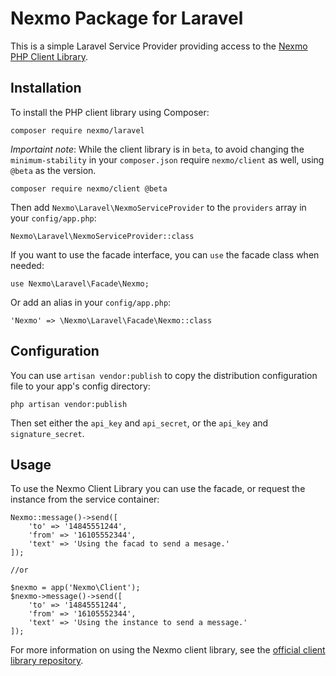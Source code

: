 Nexmo Package for Laravel
=========================
This is a simple Laravel Service Provider providing access to the  [Nexmo PHP Client Library][client-library].

Installation
------------

To install the PHP client library using Composer:

    composer require nexmo/laravel

*Importaint note*: While the client library is in `beta`, to avoid changing the `minimum-stability` in your 
`composer.json` require `nexmo/client` as well, using `@beta` as the version.
    
    composer require nexmo/client @beta
    
Then add `Nexmo\Laravel\NexmoServiceProvider` to the `providers` array in your `config/app.php`:

    Nexmo\Laravel\NexmoServiceProvider::class
    
If you want to use the facade interface, you can `use` the facade class when needed:
 
    use Nexmo\Laravel\Facade\Nexmo;
    
Or add an alias in your `config/app.php`:

    'Nexmo' => \Nexmo\Laravel\Facade\Nexmo::class

Configuration
-------------
 
You can use `artisan vendor:publish` to copy the distribution configuration file to your app's config directory:

    php artisan vendor:publish
    
Then set either the `api_key` and `api_secret`, or the `api_key` and `signature_secret`.

Usage
-----
   
To use the Nexmo Client Library you can use the facade, or request the instance from the service container:

    Nexmo::message()->send([
        'to' => '14845551244',
        'from' => '16105552344',
        'text' => 'Using the facad to send a mesage.'
    ]);

    //or
    
    $nexmo = app('Nexmo\Client');
    $nexmo->message()->send([
        'to' => '14845551244',
        'from' => '16105552344',
        'text' => 'Using the instance to send a message.'
    ]);
 
    
For more information on using the Nexmo client library, see the [official client library repository][client-library]. 

[client-library]: https://github.com/Nexmo/nexmo-php